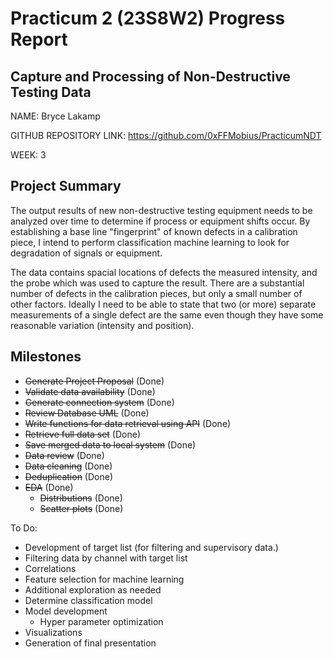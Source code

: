 # Practicum 2 (23S8W2) Progress Report
## Capture and Processing of Non-Destructive Testing Data
NAME: Bryce Lakamp

GITHUB REPOSITORY LINK: https://github.com/0xFFMobius/PracticumNDT

WEEK: 3

## Project Summary
The output results of new non-destructive testing equipment needs to be analyzed over time to determine if process or equipment shifts occur. By establishing a base line "fingerprint" of known defects in a calibration piece, I intend to perform classification machine learning to look for degradation of signals or equipment. 

The data contains spacial locations of defects the measured intensity, and the probe which was used to capture the result. There are a substantial number of defects in the calibration pieces, but only a small number of other factors. Ideally I need to be able to state that two (or more) separate measurements of a single defect are the same even though they have some reasonable variation (intensity and position). 

## Milestones
* ~~Generate Project Proposal~~ (Done)
* ~~Validate data availability~~ (Done)
* ~~Generate connection system~~ (Done)
* ~~Review Database UML~~ (Done)
* ~~Write functions for data retrieval using API~~ (Done)
* ~~Retrieve full data set~~ (Done)
* ~~Save merged data to local system~~ (Done)
* ~~Data review~~ (Done)
* ~~Data cleaning~~ (Done)
* ~~Deduplication~~ (Done)
* ~~EDA~~ (Done)
  * ~~Distributions~~ (Done)
  * ~~Scatter plots~~ (Done)

To Do:
* Development of target list (for filtering and supervisory data.)
* Filtering data by channel with target list
* Correlations
* Feature selection for machine learning
* Additional exploration as needed
* Determine classification model
* Model development
  * Hyper parameter optimization
* Visualizations
* Generation of final presentation